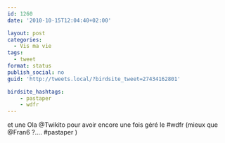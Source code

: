 ```yaml
---
id: 1260
date: '2010-10-15T12:04:40+02:00'

layout: post
categories:
  - Vis ma vie
tags:
  - tweet
format: status
publish_social: no
guid: 'http://tweets.local/?birdsite_tweet=27434162801'

birdsite_hashtags:
    - pastaper
    - wdfr
---
```


et une Ola @Twikito pour avoir encore une fois géré le #wdfr (mieux que @Fran6 ?…. #pastaper )
